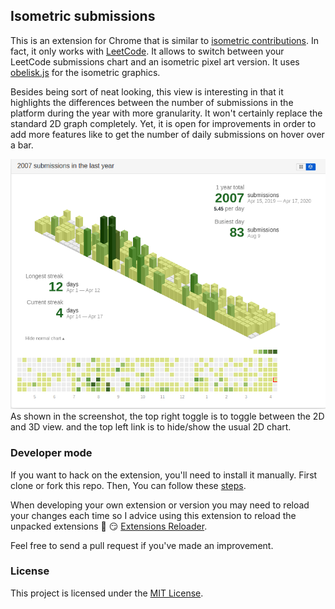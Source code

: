 ## Isometric submissions
This is an extension for Chrome that is similar to [isometric contributions](https://github.com/jasonlong/isometric-contributions). In fact,
it only works with [LeetCode](https://leetcode.com/). It allows to switch between your LeetCode submissions chart and an isometric pixel art
 version. It uses [obelisk.js](https://github.com/nosir/obelisk.js) for the isometric graphics.

Besides being sort of neat looking, this view is interesting in that
it highlights the differences between the number of submissions in the platform during
the year with more granularity. It won't certainly replace the standard 2D graph completely. Yet, it is
open for improvements in order to add more features like to get the number of daily submissions on hover over a bar.

![Image description](is-screen-shot.png)
As shown in the screenshot, the top right toggle is to toggle between the 2D and 3D view.
and the top left link is to hide/show the usual 2D chart.

### Developer mode

If you want to hack on the extension, you'll need to install it manually.
First clone or fork this repo. Then, You can follow these [steps](https://developer.chrome.com/extensions/faq#faq-dev-01).

When developing your own extension or version you may need to reload your changes
each time so I advice using this extension to reload the unpacked extensions :arrows_counterclockwise: :smirk:
[Extensions Reloader](https://chrome.google.com/webstore/detail/extensions-reloader/fimgfedafeadlieiabdeeaodndnlbhid).

Feel free to send a pull request if you've made an improvement.

### License
This project is licensed under the [MIT License](http://opensource.org/licenses/MIT).
